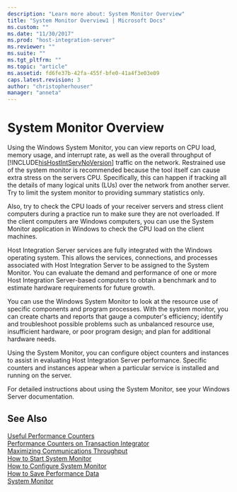 ```yaml
---
description: "Learn more about: System Monitor Overview"
title: "System Monitor Overview1 | Microsoft Docs"
ms.custom: ""
ms.date: "11/30/2017"
ms.prod: "host-integration-server"
ms.reviewer: ""
ms.suite: ""
ms.tgt_pltfrm: ""
ms.topic: "article"
ms.assetid: fd6fe37b-42fa-455f-bfe0-41a4f3e03e09
caps.latest.revision: 3
author: "christopherhouser"
manager: "anneta"
---
```

# System Monitor Overview
Using the Windows System Monitor, you can view reports on CPU load, memory usage, and interrupt rate, as well as the overall throughput of [!INCLUDE[hisHostIntServNoVersion](../includes/hishostintservnoversion-md.md)] traffic on the network. Restrained use of the system monitor is recommended because the tool itself can cause extra stress on the servers CPU. Specifically, this can happen if tracking all the details of many logical units (LUs) over the network from another server. Try to limit the system monitor to providing summary statistics only.  
  
 Also, try to check the CPU loads of your receiver servers and stress client computers during a practice run to make sure they are not overloaded. If the client computers are Windows computers, you can use the System Monitor application in Windows to check the CPU load on the client machines.  
  
 Host Integration Server services are fully integrated with the Windows operating system. This allows the services, connections, and processes associated with Host Integration Server to be assigned to the System Monitor. You can evaluate the demand and performance of one or more Host Integration Server-based computers to obtain a benchmark and to estimate hardware requirements for future growth.  
  
 You can use the Windows System Monitor to look at the resource use of specific components and program processes. With the system monitor, you can create charts and reports that gauge a computer's efficiency; identify and troubleshoot possible problems such as unbalanced resource use, insufficient hardware, or poor program design; and plan for additional hardware needs.  
  
 Using the System Monitor, you can configure object counters and instances to assist in evaluating Host Integration Server performance. Specific counters and instances appear when a particular service is installed and running on the server.  
  
 For detailed instructions about using the System Monitor, see your Windows Server documentation.  
  
## See Also  
 [Useful Performance Counters](../core/useful-performance-counters2.md)   
 [Performance Counters on Transaction Integrator](../core/performance-counters-on-transaction-integrator2.md)   
 [Maximizing Communications Throughput](../core/maximizing-communications-throughput2.md)   
 [How to Start System Monitor](../core/how-to-start-system-monitor1.md)   
 [How to Configure System Monitor](../core/how-to-configure-system-monitor1.md)   
 [How to Save Performance Data](../core/how-to-save-performance-data1.md)   
 [System Monitor](../core/system-monitor1.md)
